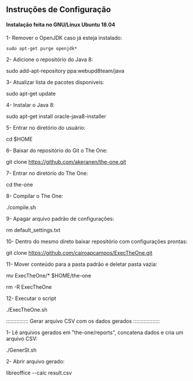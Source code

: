 ## Instruções de Configuração

#### Instalação feita no GNU/Linux Ubuntu 18.04

1- Remover o OpenJDK caso já esteja instalado:

`sudo apt-get purge openjdk*`

2- Adicione o repositório do Java 8:

sudo add-apt-repository ppa:webupd8team/java

3- Atualizar lista de pacotes disponiveis:

sudo apt-get update

4- Instalar o Java 8:

sudo apt-get install oracle-java8-installer

5- Entrar no diretório do usuário:

cd $HOME

6- Baixar do repositório do Git o The One:

git clone https://github.com/akeranen/the-one.git

7- Entrar no diretório do The One:

cd the-one

8- Compilar o The One:

./compile.sh

9- Apagar arquivo padrão de configurações:

rm default_settings.txt

10- Dentro do mesmo direto baixar repositório com configurações prontas:

git clone https://github.com/cairoapcampos/ExecTheOne.git

11- Mover conteúdo para a pasta padrão e deletar pasta vazia:

mv ExecTheOne/* $HOME/the-one

rm -R ExecTheOne

12- Executar o script

./ExecTheOne.sh


::::::::::::::: Gerar arquivo CSV com os dados gerados ::::::::::::::::::

1- Lê arquivos gerados em "the-one/reports", concatena dados e cria um arquivo CSV:

./GenerSt.sh

2- Abrir arquivo gerado:

libreoffice --calc result.csv 
